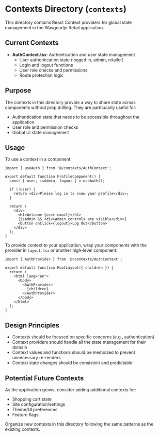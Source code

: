 # Contexts Directory (`contexts`)

This directory contains React Context providers for global state management in the Wasgeurtje Retail application.

## Current Contexts

- **AuthContext.tsx**: Authentication and user state management
  - User authentication state (logged in, admin, retailer)
  - Login and logout functions
  - User role checks and permissions
  - Route protection logic

## Purpose

The contexts in this directory provide a way to share state across components without prop drilling. They are particularly useful for:

- Authentication state that needs to be accessible throughout the application
- User role and permission checks
- Global UI state management

## Usage

To use a context in a component:

```tsx
import { useAuth } from '@/contexts/AuthContext';

export default function ProfileComponent() {
  const { user, isAdmin, logout } = useAuth();

  if (!user) {
    return <div>Please log in to view your profile</div>;
  }

  return (
    <div>
      <h1>Welcome {user.email}</h1>
      {isAdmin && <div>Admin controls are visible</div>}
      <button onClick={logout}>Log Out</button>
    </div>
  );
}
```

To provide context to your application, wrap your components with the provider in `layout.tsx` or another high-level component:

```tsx
import { AuthProvider } from '@/contexts/AuthContext';

export default function RootLayout({ children }) {
  return (
    <html lang="en">
      <body>
        <AuthProvider>
          {children}
        </AuthProvider>
      </body>
    </html>
  );
}
```

## Design Principles

- Contexts should be focused on specific concerns (e.g., authentication)
- Context providers should handle all the state management for their domain
- Context values and functions should be memoized to prevent unnecessary re-renders
- Context state changes should be consistent and predictable

## Potential Future Contexts

As the application grows, consider adding additional contexts for:

- Shopping cart state
- Site configuration/settings
- Theme/UI preferences
- Feature flags

Organize new contexts in this directory following the same patterns as the existing contexts. 